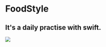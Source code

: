 # FoodStyle
## It's a daily practise with swift.
![](https://github.com/wunshine/FoodStyle/raw/master/FoodStyle01.gif)
